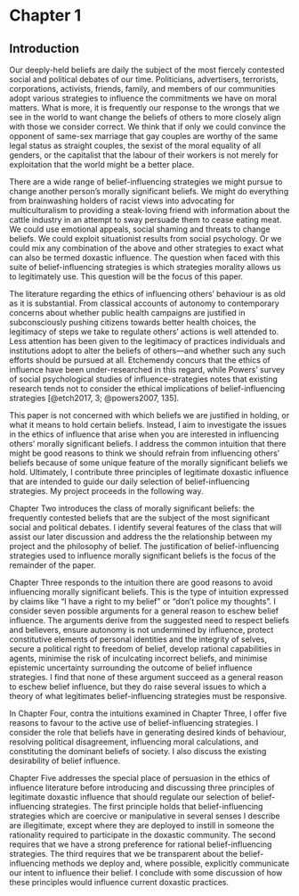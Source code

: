 # Chapter 1
## Introduction

Our deeply-held beliefs are daily the subject of the most fiercely contested social and political debates of our time. Politicians, advertisers, terrorists, corporations, activists, friends, family, and members of our communities adopt various strategies to influence the commitments we have on moral matters. What is more, it is frequently our response to the wrongs that we see in the world to want change the beliefs of others to more closely align with those we consider correct. We think that if only we could convince the opponent of same-sex marriage that gay couples are worthy of the same legal status as straight couples, the sexist of the moral equality of all genders, or the capitalist that the labour of their workers is not merely for exploitation that the world might be a better place.

There are a wide range of belief-influencing strategies we might pursue to change another person’s morally significant beliefs. We might do everything from brainwashing holders of racist views into advocating for multiculturalism to providing a steak-loving friend with information about the cattle industry in an attempt to sway persuade them to cease eating meat. We could use emotional appeals, social shaming and threats to change beliefs. We could exploit situationist results from social psychology. Or we could mix any combination of the above and other strategies to exact what can also be termed doxastic influence. The question when faced with this suite of belief-influencing strategies is which strategies morality allows us to legitimately use. This question will be the focus of this paper.

The literature regarding the ethics of influencing others’ behaviour is as old as it is substantial. From classical accounts of autonomy to contemporary concerns about whether public health campaigns are justified in subconsciously pushing citizens towards better health choices, the legitimacy of steps we take to regulate others’ actions is well attended to. Less attention has been given to the legitimacy of practices individuals and institutions adopt to alter the beliefs of others—and whether such any such efforts should be pursued at all. Etchemendy concurs that the ethics of influence have been under-researched in this regard, while Powers’ survey of social psychological studies of influence-strategies notes that existing research tends not to consider the ethical implications of belief-influencing strategies [@etch2017, 3; @powers2007, 135].

This paper is not concerned with which beliefs we are justified in holding, or what it means to hold certain beliefs. Instead, I aim to investigate the issues in the ethics of influence that arise when you are interested in influencing others’ morally significant beliefs. I address the common intuition that there might be good reasons to think we should refrain from influencing others’ beliefs because of some unique feature of the morally significant beliefs we hold. Ultimately, I contribute three principles of legitimate doxastic influence that are intended to guide our daily selection of belief-influencing strategies. My project proceeds in the following way.

Chapter Two introduces the class of morally significant beliefs: the frequently contested beliefs that are the subject of the most significant social and political debates. I identify several features of the class that will assist our later discussion and address the the relationship between my project and the philosophy of belief. The justification of belief-influencing strategies used to influence morally significant beliefs is the focus of the remainder of the paper.

Chapter Three responds to the intuition there are good reasons to avoid influencing morally significant beliefs. This is the type of intuition expressed by claims like “I have a right to my belief” or “don’t police my thoughts”. I consider seven possible arguments for a general reason to eschew belief influence. The arguments derive from the suggested need to respect beliefs and believers, ensure autonomy is not undermined by influence, protect constitutive elements of personal identities and the integrity of selves, secure a political right to freedom of belief, develop rational capabilities in agents, minimise the risk of inculcating incorrect beliefs, and minimise epistemic uncertainty surrounding the outcome of belief influence strategies. I find that none of these argument succeed as a general reason to eschew belief influence, but they do raise several issues to which a theory of what legitimates belief-influencing strategies must be responsive.

In Chapter Four, contra the intuitions examined in Chapter Three, I offer five reasons to favour to the active use of belief-influencing strategies. I consider the role that beliefs have in generating desired kinds of behaviour, resolving political disagreement, influencing moral calculations, and constituting the dominant beliefs of society. I also discuss the existing desirability of belief influence.

Chapter Five addresses the special place of persuasion in the ethics of influence literature before introducing and discussing three principles of legitimate doxastic influence that should regulate our selection of belief-influencing strategies. The first principle holds that belief-influencing strategies which are coercive or manipulative in several senses I describe are illegitimate, except where they are deployed to instill in someone the rationality required to participate in the doxastic community. The second requires that we have a strong preference for rational belief-influencing strategies. The third requires that we be transparent about the belief-influencing methods we deploy and, where possible, explicitly communicate our intent to influence their belief. I conclude with some discussion of how these principles would influence current doxastic practices.
